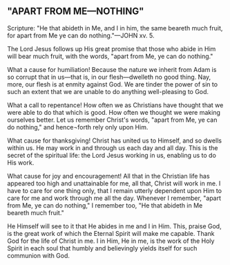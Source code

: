 ## "APART FROM ME—NOTHING" ##

Scripture: "He that abideth in Me, and I in him, the same beareth much fruit, for apart from Me ye can do nothing."—JOHN xv. 5.



The Lord Jesus follows up His great promise that those who abide in Him will bear much fruit, with the words, "apart from Me, ye can do nothing."



What a cause for humiliation! Because the nature we inherit from Adam is so corrupt that in us—that is, in our flesh—dwelleth no good thing. Nay, more, our flesh is at enmity against God. We are tinder the power of sin to such an extent that we are unable to do anything well-pleasing to God.



What a call to repentance! How often we as Christians have thought that we were able to do that which is good. How often we thought we were making ourselves better. Let us remember Christ's words, "apart from Me, ye can do nothing," and hence¬forth rely only upon Him.



What cause for thanksgiving! Christ has united us to Himself, and so dwells within us. He may work in and through us each day and all day. This is the secret of the spiritual life: the Lord Jesus working in us, enabling us to do His work.



What cause for joy and encouragement! All that in the Christian life has appeared too high and unattainable for me, all that, Christ will work in me. I have to care for one thing only, that I remain utterly dependent upon Him to care for me and work through me all the day. Whenever I remember, "apart from Me, ye can do nothing," I remember too, "He that abideth in Me beareth much fruit."



He Himself will see to it that He abides in me and I in Him. This, praise God, is the great work of which the Eternal Spirit will make me capable. Thank God for the life of Christ in me. I in Him, He in me, is the work of the Holy Spirit in each soul that humbly and believingly yields itself for such communion with God.

